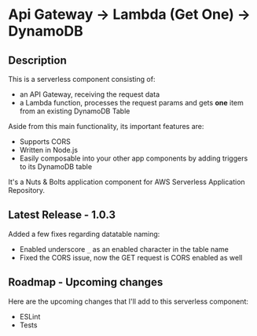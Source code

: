 
# Api Gateway -> Lambda (Get One) -> DynamoDB

## Description

This is a serverless component consisting of:

- an API Gateway, receiving the request data
- a Lambda function, processes the request params and gets **one** item from an existing DynamoDB Table

Aside from this main functionality, its important features are:

- Supports CORS
- Written in Node.js
- Easily composable into your other app components by adding triggers to its DynamoDB table

It's a Nuts & Bolts application component for AWS Serverless Application Repository.

## Latest Release - 1.0.3

Added a few fixes regarding datatable naming:

- Enabled underscore `_` as an enabled character in the table name
- Fixed the CORS issue, now the GET request is CORS enabled as well

## Roadmap - Upcoming changes

Here are the upcoming changes that I'll add to this serverless component:

- ESLint
- Tests

